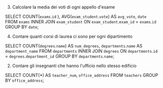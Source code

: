 3. Calcolare la media dei voti di ogni appello d'esame

SELECT COUNT(`exams`.`id` ), AVG(`exam_student`.`vote`) AS `avg_vote`, `date`
FROM `exams`
INNER JOIN `exam_student`
ON `exam_student`.`exam_id` = `exams`.`id`
GROUP BY `date`;


4. Contare quanti corsi di laurea ci sono per ogni dipartimento

SELECT COUNT(`degrees`.`name`) AS `num_degrees`, `departments`.`name` AS `department_name`
FROM `departments`
INNER JOIN `degrees`
ON `departments`.`id` = `degrees`.`department_id`
GROUP BY `departments`.`name`;


2. Contare gli insegnanti che hanno l'ufficio nello stesso edificio


SELECT COUNT(*) AS `teacher_num`, `office_address`
FROM `teachers`
GROUP BY `office_address`;